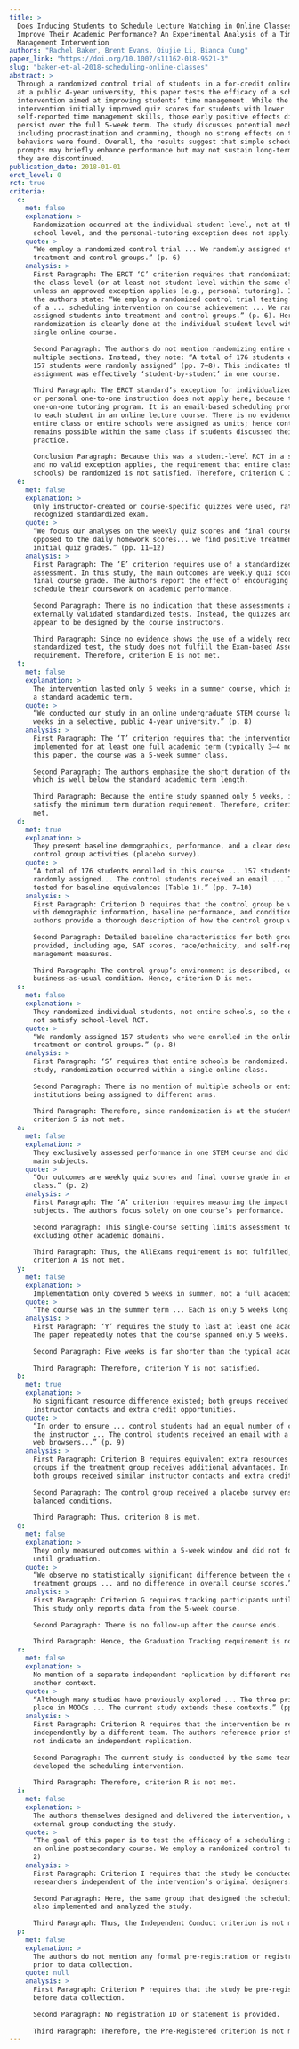 ```yaml
---
title: >
  Does Inducing Students to Schedule Lecture Watching in Online Classes
  Improve Their Academic Performance? An Experimental Analysis of a Time
  Management Intervention
authors: "Rachel Baker, Brent Evans, Qiujie Li, Bianca Cung"
paper_link: "https://doi.org/10.1007/s11162-018-9521-3"
slug: "baker-et-al-2018-scheduling-online-classes"
abstract: >
  Through a randomized control trial of students in a for-credit online course
  at a public 4-year university, this paper tests the efficacy of a scheduling
  intervention aimed at improving students’ time management. While the
  intervention initially improved quiz scores for students with lower
  self-reported time management skills, those early positive effects did not
  persist over the full 5-week term. The study discusses potential mechanisms,
  including procrastination and cramming, though no strong effects on these
  behaviors were found. Overall, the results suggest that simple scheduling
  prompts may briefly enhance performance but may not sustain long-term gains if
  they are discontinued.
publication_date: 2018-01-01
erct_level: 0
rct: true
criteria:
  c:
    met: false
    explanation: >
      Randomization occurred at the individual-student level, not at the class or
      school level, and the personal-tutoring exception does not apply.
    quote: >
      “We employ a randomized control trial ... We randomly assigned students into
      treatment and control groups.” (p. 6)
    analysis: >
      First Paragraph: The ERCT ‘C’ criterion requires that randomization occur at
      the class level (or at least not student-level within the same classroom)
      unless an approved exception applies (e.g., personal tutoring). In the paper,
      the authors state: “We employ a randomized control trial testing the effects
      of a ... scheduling intervention on course achievement ... We randomly
      assigned students into treatment and control groups.” (p. 6). Here,
      randomization is clearly done at the individual student level within a
      single online course.
      
      Second Paragraph: The authors do not mention randomizing entire classes or
      multiple sections. Instead, they note: “A total of 176 students enrolled ...
      157 students were randomly assigned” (pp. 7–8). This indicates the random
      assignment was effectively ‘student-by-student’ in one course.
      
      Third Paragraph: The ERCT standard’s exception for individualized tutoring
      or personal one-to-one instruction does not apply here, because this is not a
      one-on-one tutoring program. It is an email-based scheduling prompt delivered
      to each student in an online lecture course. There is no evidence that the
      entire class or entire schools were assigned as units; hence contamination
      remains possible within the same class if students discussed their scheduling
      practice.
      
      Conclusion Paragraph: Because this was a student-level RCT in a single class,
      and no valid exception applies, the requirement that entire classes (or
      schools) be randomized is not satisfied. Therefore, criterion C is not met.
  e:
    met: false
    explanation: >
      Only instructor-created or course-specific quizzes were used, rather than a
      recognized standardized exam.
    quote: >
      “We focus our analyses on the weekly quiz scores and final course grade as
      opposed to the daily homework scores... we find positive treatment effects on
      initial quiz grades.” (pp. 11–12)
    analysis: >
      First Paragraph: The ‘E’ criterion requires use of a standardized exam-based
      assessment. In this study, the main outcomes are weekly quiz scores and the
      final course grade. The authors report the effect of encouraging students to
      schedule their coursework on academic performance.
      
      Second Paragraph: There is no indication that these assessments are
      externally validated standardized tests. Instead, the quizzes and exam
      appear to be designed by the course instructors.
      
      Third Paragraph: Since no evidence shows the use of a widely recognized
      standardized test, the study does not fulfill the Exam-based Assessment
      requirement. Therefore, criterion E is not met.
  t:
    met: false
    explanation: >
      The intervention lasted only 5 weeks in a summer course, which is shorter than
      a standard academic term.
    quote: >
      “We conducted our study in an online undergraduate STEM course lasting 5
      weeks in a selective, public 4-year university.” (p. 8)
    analysis: >
      First Paragraph: The ‘T’ criterion requires that the intervention be
      implemented for at least one full academic term (typically 3–4 months). In
      this paper, the course was a 5-week summer class.
      
      Second Paragraph: The authors emphasize the short duration of the course,
      which is well below the standard academic term length.
      
      Third Paragraph: Because the entire study spanned only 5 weeks, it does not
      satisfy the minimum term duration requirement. Therefore, criterion T is not
      met.
  d:
    met: true
    explanation: >
      They present baseline demographics, performance, and a clear description of
      control group activities (placebo survey).
    quote: >
      “A total of 176 students enrolled in this course ... 157 students were
      randomly assigned... The control students received an email ... The authors
      tested for baseline equivalences (Table 1).” (pp. 7–10)
    analysis: >
      First Paragraph: Criterion D requires that the control group be well-documented
      with demographic information, baseline performance, and conditions. The
      authors provide a thorough description of how the control group was assigned.
      
      Second Paragraph: Detailed baseline characteristics for both groups are
      provided, including age, SAT scores, race/ethnicity, and self-reported time
      management measures.
      
      Third Paragraph: The control group’s environment is described, confirming a
      business-as-usual condition. Hence, criterion D is met.
  s:
    met: false
    explanation: >
      They randomized individual students, not entire schools, so the design does
      not satisfy school-level RCT.
    quote: >
      “We randomly assigned 157 students who were enrolled in the online class into
      treatment or control groups.” (p. 8)
    analysis: >
      First Paragraph: ‘S’ requires that entire schools be randomized. In this
      study, randomization occurred within a single online class.
      
      Second Paragraph: There is no mention of multiple schools or entire
      institutions being assigned to different arms.
      
      Third Paragraph: Therefore, since randomization is at the student level,
      criterion S is not met.
  a:
    met: false
    explanation: >
      They exclusively assessed performance in one STEM course and did not test all
      main subjects.
    quote: >
      “Our outcomes are weekly quiz scores and final course grade in an online STEM
      class.” (p. 2)
    analysis: >
      First Paragraph: The ‘A’ criterion requires measuring the impact on all main
      subjects. The authors focus solely on one course’s performance.
      
      Second Paragraph: This single-course setting limits assessment to one subject,
      excluding other academic domains.
      
      Third Paragraph: Thus, the AllExams requirement is not fulfilled, and
      criterion A is not met.
  y:
    met: false
    explanation: >
      Implementation only covered 5 weeks in summer, not a full academic year.
    quote: >
      “The course was in the summer term ... Each is only 5 weeks long.” (p. 8)
    analysis: >
      First Paragraph: ‘Y’ requires the study to last at least one academic year.
      The paper repeatedly notes that the course spanned only 5 weeks.
      
      Second Paragraph: Five weeks is far shorter than the typical academic year.
      
      Third Paragraph: Therefore, criterion Y is not satisfied.
  b:
    met: true
    explanation: >
      No significant resource difference existed; both groups received identical
      instructor contacts and extra credit opportunities.
    quote: >
      “In order to ensure ... control students had an equal number of contacts from
      the instructor ... The control students received an email with a survey about
      web browsers...” (p. 9)
    analysis: >
      First Paragraph: Criterion B requires equivalent extra resources for both
      groups if the treatment group receives additional advantages. In this study,
      both groups received similar instructor contacts and extra credit.
      
      Second Paragraph: The control group received a placebo survey ensuring
      balanced conditions.
      
      Third Paragraph: Thus, criterion B is met.
  g:
    met: false
    explanation: >
      They only measured outcomes within a 5-week window and did not follow students
      until graduation.
    quote: >
      “We observe no statistically significant difference between the control and
      treatment groups ... and no difference in overall course scores.” (p. 14)
    analysis: >
      First Paragraph: Criterion G requires tracking participants until graduation.
      This study only reports data from the 5-week course.
      
      Second Paragraph: There is no follow-up after the course ends.
      
      Third Paragraph: Hence, the Graduation Tracking requirement is not met.
  r:
    met: false
    explanation: >
      No mention of a separate independent replication by different researchers in
      another context.
    quote: >
      “Although many studies have previously explored ... The three prior studies took
      place in MOOCs ... The current study extends these contexts.” (pp. 3–5)
    analysis: >
      First Paragraph: Criterion R requires that the intervention be replicated
      independently by a different team. The authors reference prior studies but do
      not indicate an independent replication.
      
      Second Paragraph: The current study is conducted by the same team that
      developed the scheduling intervention.
      
      Third Paragraph: Therefore, criterion R is not met.
  i:
    met: false
    explanation: >
      The authors themselves designed and delivered the intervention, with no
      external group conducting the study.
    quote: >
      “The goal of this paper is to test the efficacy of a scheduling intervention in
      an online postsecondary course. We employ a randomized control trial ...” (p.
      2)
    analysis: >
      First Paragraph: Criterion I requires that the study be conducted by
      researchers independent of the intervention’s original designers.
      
      Second Paragraph: Here, the same group that designed the scheduling prompt
      also implemented and analyzed the study.
      
      Third Paragraph: Thus, the Independent Conduct criterion is not met.
  p:
    met: false
    explanation: >
      The authors do not mention any formal pre-registration or registry entry made
      prior to data collection.
    quote: null
    analysis: >
      First Paragraph: Criterion P requires that the study be pre-registered
      before data collection.
      
      Second Paragraph: No registration ID or statement is provided.
      
      Third Paragraph: Therefore, the Pre-Registered criterion is not met.
---
```

